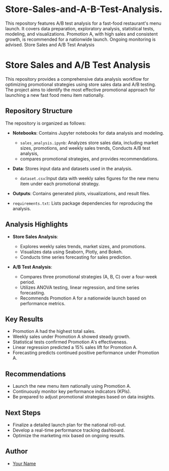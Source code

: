 # Store-Sales-and-A-B-Test-Analysis.
This repository features A/B test analysis for a fast-food restaurant's menu launch. It covers data preparation, exploratory analysis, statistical tests, modeling, and visualizations. Promotion A, with high sales and consistent growth, is recommended for a nationwide launch. Ongoing monitoring is advised.
Store Sales and A/B Test Analysis


# Store Sales and A/B Test Analysis

This repository provides a comprehensive data analysis workflow for optimizing promotional strategies using store sales data and A/B testing. The project aims to identify the most effective promotional approach for launching a new fast food menu item nationally.

## Repository Structure

The repository is organized as follows:

- **Notebooks**: Contains Jupyter notebooks for data analysis and modeling.
  - `sales_analysis.ipynb`: Analyzes store sales data, including market sizes, promotions, and weekly sales trends, Conducts A/B test analysis,
  -  compares promotional strategies, and provides recommendations.
  
- **Data**: Stores input data and datasets used in the analysis.
  - `dataset.csv`:Input data with weekly sales figures for the new menu item under each promotional strategy.
- **Outputs**: Contains generated plots, visualizations, and result files.
- `requirements.txt`: Lists package dependencies for reproducing the analysis.

## Analysis Highlights

- **Store Sales Analysis**:
  - Explores weekly sales trends, market sizes, and promotions.
  - Visualizes data using Seaborn, Plotly, and Bokeh.
  - Conducts time series forecasting for sales prediction.

- **A/B Test Analysis**:
  - Compares three promotional strategies (A, B, C) over a four-week period.
  - Utilizes ANOVA testing, linear regression, and time series forecasting.
  - Recommends Promotion A for a nationwide launch based on performance metrics.

## Key Results

- Promotion A had the highest total sales.
- Weekly sales under Promotion A showed steady growth.
- Statistical tests confirmed Promotion A's effectiveness.
- Linear regression predicted a 15% sales lift for Promotion A.
- Forecasting predicts continued positive performance under Promotion A.

## Recommendations

- Launch the new menu item nationally using Promotion A.
- Continuously monitor key performance indicators (KPIs).
- Be prepared to adjust promotional strategies based on data insights.

## Next Steps

- Finalize a detailed launch plan for the national roll-out.
- Develop a real-time performance tracking dashboard.
- Optimize the marketing mix based on ongoing results.

## Author

- [Your Name](https://github.com/your-username)
